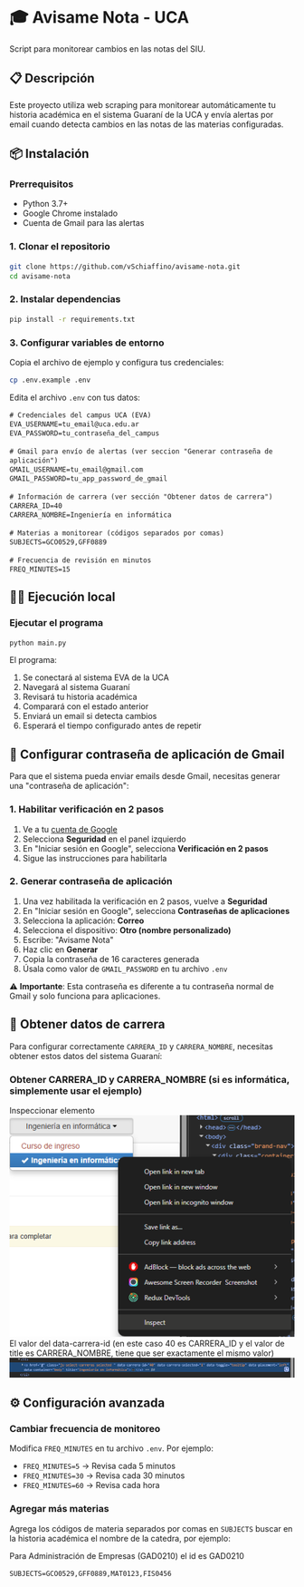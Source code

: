 # 🎓 Avisame Nota - UCA

Script para monitorear cambios en las notas del SIU.

## 📋 Descripción

Este proyecto utiliza web scraping para monitorear automáticamente tu historia académica en el sistema Guaraní de la UCA y envía alertas por email cuando detecta cambios en las notas de las materias configuradas.

## 📦 Instalación

### Prerrequisitos

- Python 3.7+
- Google Chrome instalado
- Cuenta de Gmail para las alertas

### 1. Clonar el repositorio

```bash
git clone https://github.com/vSchiaffino/avisame-nota.git
cd avisame-nota
```

### 2. Instalar dependencias

```bash
pip install -r requirements.txt
```

### 3. Configurar variables de entorno

Copia el archivo de ejemplo y configura tus credenciales:

```bash
cp .env.example .env
```

Edita el archivo `.env` con tus datos:

```env
# Credenciales del campus UCA (EVA)
EVA_USERNAME=tu_email@uca.edu.ar
EVA_PASSWORD=tu_contraseña_del_campus

# Gmail para envío de alertas (ver seccion "Generar contraseña de aplicación")
GMAIL_USERNAME=tu_email@gmail.com
GMAIL_PASSWORD=tu_app_password_de_gmail

# Información de carrera (ver sección "Obtener datos de carrera")
CARRERA_ID=40
CARRERA_NOMBRE=Ingeniería en informática

# Materias a monitorear (códigos separados por comas)
SUBJECTS=GCO0529,GFF0889

# Frecuencia de revisión en minutos
FREQ_MINUTES=15
```

## 🏃‍♂️ Ejecución local

### Ejecutar el programa

```bash
python main.py
```

El programa:

1. Se conectará al sistema EVA de la UCA
2. Navegará al sistema Guaraní
3. Revisará tu historia académica
4. Comparará con el estado anterior
5. Enviará un email si detecta cambios
6. Esperará el tiempo configurado antes de repetir

## 📧 Configurar contraseña de aplicación de Gmail

Para que el sistema pueda enviar emails desde Gmail, necesitas generar una "contraseña de aplicación":

### 1. Habilitar verificación en 2 pasos

1. Ve a tu [cuenta de Google](https://myaccount.google.com/)
2. Selecciona **Seguridad** en el panel izquierdo
3. En "Iniciar sesión en Google", selecciona **Verificación en 2 pasos**
4. Sigue las instrucciones para habilitarla

### 2. Generar contraseña de aplicación

1. Una vez habilitada la verificación en 2 pasos, vuelve a **Seguridad**
2. En "Iniciar sesión en Google", selecciona **Contraseñas de aplicaciones**
3. Selecciona la aplicación: **Correo**
4. Selecciona el dispositivo: **Otro (nombre personalizado)**
5. Escribe: "Avisame Nota"
6. Haz clic en **Generar**
7. Copia la contraseña de 16 caracteres generada
8. Úsala como valor de `GMAIL_PASSWORD` en tu archivo `.env`

⚠️ **Importante**: Esta contraseña es diferente a tu contraseña normal de Gmail y solo funciona para aplicaciones.

## 🎯 Obtener datos de carrera

Para configurar correctamente `CARRERA_ID` y `CARRERA_NOMBRE`, necesitas obtener estos datos del sistema Guaraní:

### Obtener CARRERA_ID y CARRERA_NOMBRE (si es informática, simplemente usar el ejemplo)

Inspeccionar elemento
![alt text](https://raw.githubusercontent.com/vSchiaffino/avisame-nota/refs/heads/main/img/image.png)
El valor del data-carrera-id (en este caso 40 es CARRERA_ID y el valor de title es CARRERA_NOMBRE, tiene que ser exactamente el mismo valor)
![alt text](https://raw.githubusercontent.com/vSchiaffino/avisame-nota/refs/heads/main/img/image-1.png)

## ⚙️ Configuración avanzada

### Cambiar frecuencia de monitoreo

Modifica `FREQ_MINUTES` en tu archivo `.env`. Por ejemplo:

- `FREQ_MINUTES=5` → Revisa cada 5 minutos
- `FREQ_MINUTES=30` → Revisa cada 30 minutos
- `FREQ_MINUTES=60` → Revisa cada hora

### Agregar más materias

Agrega los códigos de materia separados por comas en `SUBJECTS` buscar en la historia académica el nombre de la catedra, por ejemplo:

Para Administración de Empresas (GAD0210) el id es GAD0210

```env
SUBJECTS=GCO0529,GFF0889,MAT0123,FIS0456
```
